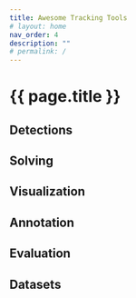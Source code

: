 ```yaml
---
title: Awesome Tracking Tools
# layout: home
nav_order: 4
description: ""
# permalink: /
---
```


# {{ page.title }}

## Detections 

## Solving

## Visualization

## Annotation

## Evaluation

## Datasets